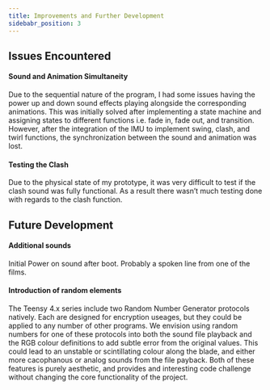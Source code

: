 ```yaml
---
title: Improvements and Further Development
sidebabr_position: 3
---
```

## Issues Encountered
#### Sound and Animation Simultaneity
Due to the sequential nature of the program, I had some issues having the power up and
down sound effects playing alongside the corresponding animations. This was initially solved
after implementing a state machine and assigning states to different functions i.e. fade in,
fade out, and transition. However, after the integration of the IMU to implement swing, clash,
and twirl functions, the synchronization between the sound and animation was lost.

#### Testing the Clash
Due to the physical state of my prototype, it was very difficult to test if the clash sound was
fully functional. As a result there wasn’t much testing done with regards to the clash function.

## Future Development
#### Additional sounds
Initial Power on sound after boot. Probably a spoken line from one of the films.

#### Introduction of random elements
The Teensy 4.x series include two Random Number Generator protocols natively. Each are
designed for encryption useages, but they could be applied to any number of other programs.
We envision using random numbers for one of these protocols into both the sound file
playback and the RGB colour definitions to add subtle error from the original values. This
could lead to an unstable or scintillating colour along the blade, and either more cacophanous
or analog sounds from the file payback. Both of these features is purely aesthetic, and
provides and interesting code challenge without changing the core functionality of the project.